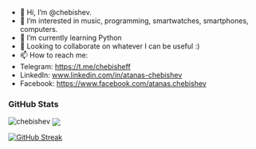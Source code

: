 - 👋 Hi, I’m @chebishev.
- 👀 I’m interested in music, programming, smartwatches, smartphones, computers.
- 🌱 I’m currently learning Python
- 💞️ Looking to collaborate on whatever I can be useful :)
- 📫 How to reach me: 
- Telegram: https://t.me/chebisheff
- LinkedIn: www.linkedin.com/in/atanas-chebishev
- Facebook: https://www.facebook.com/atanas.chebishev

### GitHub Stats
<img src="https://komarev.com/ghpvc/?username=chebishev&label=Profile%20views&color=0e75b6&style=flat" alt="chebishev" />
<img align="center" src="https://github-readme-stats.vercel.app/api/top-langs/?username=chebishev&layout=compact&hide_border=true" />

[![GitHub Streak](https://streak-stats.demolab.com/?user=chebishev)](https://git.io/streak-stats)
<!---
chebishev/chebishev is a ✨ special ✨ repository because its `README.md` (this file) appears on your GitHub profile.
You can click the Preview link to take a look at your changes.
--->
